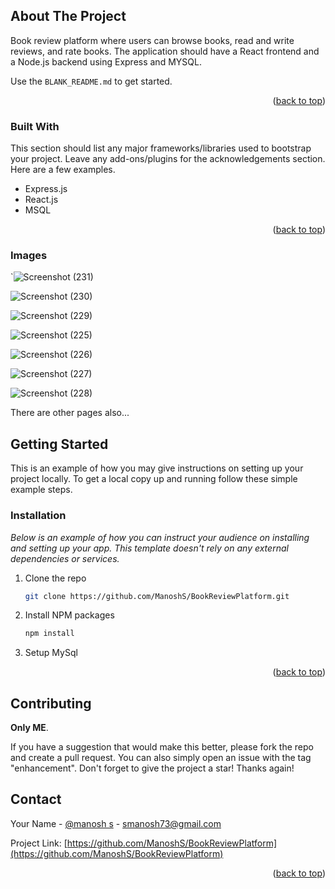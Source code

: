 <!-- Improved compatibility of back to top link: See: https://github.com/othneildrew/Best-README-Template/pull/73 -->
<a id="readme-top"></a>


<!-- ABOUT THE PROJECT -->
## About The Project

Book review platform where users can browse books, read and write reviews, and
rate books. The application should have a React frontend and a Node.js backend using Express
and MYSQL.

Use the `BLANK_README.md` to get started.

<p align="right">(<a href="#readme-top">back to top</a>)</p>



### Built With

This section should list any major frameworks/libraries used to bootstrap your project. Leave any add-ons/plugins for the acknowledgements section. Here are a few examples.

* Express.js
* React.js
* MSQL

<p align="right">(<a href="#readme-top">back to top</a>)</p>

### Images
`![Screenshot (231)](https://github.com/user-attachments/assets/22699029-37bb-47cc-84af-2fca8ef4a22a)


![Screenshot (230)](https://github.com/user-attachments/assets/726bbf5f-a70c-4dbe-8d83-46d44ad4e103)

![Screenshot (229)](https://github.com/user-attachments/assets/fb253bc4-11b5-47c7-92c4-4d2296935ac2)


![Screenshot (225)](https://github.com/user-attachments/assets/76a12ec2-f349-4890-aaf4-63bbcacbf6ff)


![Screenshot (226)](https://github.com/user-attachments/assets/d82ca677-b8b7-4b13-840a-0129f72e4d8a)


![Screenshot (227)](https://github.com/user-attachments/assets/592b5af3-7bb9-47a2-9d68-19a9715b3be4)


![Screenshot (228)](https://github.com/user-attachments/assets/ce113bb8-ec90-46d5-b98e-5e4b0a78b1a1)

There are other pages also...

## Getting Started

This is an example of how you may give instructions on setting up your project locally.
To get a local copy up and running follow these simple example steps.


### Installation

_Below is an example of how you can instruct your audience on installing and setting up your app. This template doesn't rely on any external dependencies or services._

1. Clone the repo
   ```sh
   git clone https://github.com/ManoshS/BookReviewPlatform.git
   ```
2. Install NPM packages
   ```sh
   npm install
   ```
3. Setup MySql

<p align="right">(<a href="#readme-top">back to top</a>)</p>




<!-- CONTRIBUTING -->
## Contributing

**Only ME**.

If you have a suggestion that would make this better, please fork the repo and create a pull request. You can also simply open an issue with the tag "enhancement".
Don't forget to give the project a star! Thanks again!

## Contact

Your Name - [@manosh s](https://www.linkedin.com/in/manosh-s-930241273/) - smanosh73@gmail.com

Project Link: [https://github.com/ManoshS/BookReviewPlatform](https://github.com/ManoshS/BookReviewPlatform)

<p align="right">(<a href="#readme-top">back to top</a>)</p>

[React.js]: https://img.shields.io/badge/React-20232A?style=for-the-badge&logo=react&logoColor=61DAFB
[React-url]: https://reactjs.org/
